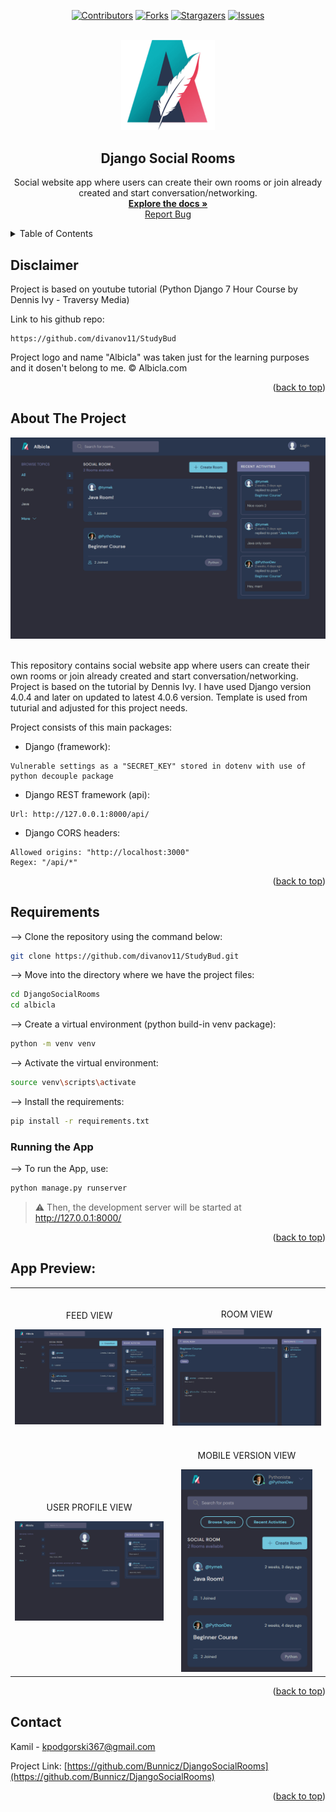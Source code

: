 <div id="top"></div>
<!-- PROJECT SHIELDS -->
<div align="center">
  
  [![Contributors][contributors-shield]][contributors-url]
  [![Forks][forks-shield]][forks-url]
  [![Stargazers][stars-shield]][stars-url]
  [![Issues][issues-shield]][issues-url]
</div>

<!-- PROJECT LOGO -->
<br />
<div align="center">
  
  <img src="albicla/static/images/logo.svg" alt="Albicla logo" width="150"/>

  <h2 align="center">Django Social Rooms</h2>

  <p align="center">
    Social website app where users can create their own rooms or join already created and start conversation/networking.
    <br />
    <a href="https://github.com/Bunnicz/DjangoSocialRooms"><strong>Explore the docs »</strong></a>
    <br />
    <a href="https://github.com/Bunnicz/DjangoSocialRooms/issues">Report Bug</a>
  </p>
</div>


<!-- TABLE OF CONTENTS -->
<details>
  <summary>Table of Contents</summary>
  <ol>
    <li><a href="#disclaimer">Disclaimer</a></li>
    <li><a href="#about-the-project">About The Project</a></li>
    <li><a href="#requirements">Requirements</a></li>
    <li><a href="#screenshots">App preview</a></li>
    <li><a href="#contact">Contact</a></li>
  </ol>
</details>


<!-- DISCLAIMER -->
## Disclaimer
Project is based on youtube tutorial (Python Django 7 Hour Course by Dennis Ivy - Traversy Media)

Link to his github repo:
```
https://github.com/divanov11/StudyBud
```

Project logo and name "Albicla" was taken just for the learning purposes and it dosen't belong to me. © Albicla.com

<p align="right">(<a href="#top">back to top</a>)</p>


<!-- ABOUT THE PROJECT -->
## About The Project
<div align="center">
  <img src="screenshots/feed_view_not_logged_in.png" alt="Feed view user not logged in" width="850"/>
</div>
<br />

This repository contains social website app where users can create their own rooms or join already created and start conversation/networking.
Project is based on the tutorial by Dennis Ivy. I have used Django version 4.0.4 and later on updated to latest 4.0.6 version.
Template is used from tuturial and adjusted for this project needs.

Project consists of this main packages:
- Django (framework):
```
Vulnerable settings as a "SECRET_KEY" stored in dotenv with use of python decouple package
```
- Django REST framework (api):
```
Url: http://127.0.0.1:8000/api/
```
- Django CORS headers:
```
Allowed origins: "http://localhost:3000"
Regex: "/api/*"
```


<p align="right">(<a href="#top">back to top</a>)</p>


<!-- REQUIREMENTS -->
## Requirements
--> Clone the repository using the command below:
```bash
git clone https://github.com/divanov11/StudyBud.git
```

--> Move into the directory where we have the project files: 
```bash
cd DjangoSocialRooms
cd albicla
```

--> Create a virtual environment (python build-in venv package):
```bash
python -m venv venv
```

--> Activate the virtual environment:
```bash
source venv\scripts\activate
```

--> Install the requirements:
```bash
pip install -r requirements.txt
```

### Running the App

--> To run the App, use:
```bash
python manage.py runserver
```
> ⚠ Then, the development server will be started at http://127.0.0.1:8000/


<p align="right">(<a href="#top">back to top</a>)</p>


<!-- SCREENSHOTS -->
## App Preview:


<table width="100%"> 
<tr>
<td width="50%">
&nbsp; 
<p align="center">
  FEED VIEW
</p>
  <img src="screenshots/feed_view_not_logged_in.png" alt="Feed view user not logged in" width=""/>
</td>
<td width="50%">
<br>
<p align="center">
  ROOM VIEW
</p>
  <img src="screenshots/room_view.png" alt="Room view" width=""/>
</td>
<tr>
<td width="50%">
&nbsp; 
<p align="center">
  USER PROFILE VIEW
</p>
  <img src="screenshots/user_profile_view.png" alt="User profile view" width=""/>
</td>
<td width="50%">
<br>
<p align="center">
  MOBILE VERSION VIEW
</p>
<div align="center">
  <img src="screenshots/mobile_view.png" alt="Mobile view" width="210" />
</div> 
</td>
</table>

<p align="right">(<a href="#top">back to top</a>)</p>

<!-- CONTACT -->
## Contact

Kamil - kpodgorski367@gmail.com

Project Link: [https://github.com/Bunnicz/DjangoSocialRooms](https://github.com/Bunnicz/DjangoSocialRooms)

<p align="right">(<a href="#top">back to top</a>)</p>




<!-- MARKDOWN LINKS & IMAGES -->
<!-- https://www.markdownguide.org/basic-syntax/#reference-style-links -->
[contributors-shield]: https://img.shields.io/github/contributors/Bunnicz/DjangoSocialRooms.svg?style=for-the-badge
[contributors-url]: https://github.com/Bunnicz/DjangoSocialRooms/graphs/contributors
[forks-shield]: https://img.shields.io/github/forks/Bunnicz/DjangoSocialRooms.svg?style=for-the-badge
[forks-url]: https://github.com/Bunnicz/DjangoSocialRooms/network/members
[stars-shield]: https://img.shields.io/github/stars/Bunnicz/DjangoSocialRooms.svg?style=for-the-badge
[stars-url]: https://github.com/Bunnicz/DjangoSocialRooms/stargazers
[issues-shield]: https://img.shields.io/github/issues/Bunnicz/DjangoSocialRooms.svg?style=for-the-badge
[issues-url]: https://github.com/Bunnicz/DjangoSocialRooms/issues

[Albicla_logo]: albicla/static/images/logo.svg "Albicla Logo"
[feed_view_not_logged_in]: screenshots/feed_view_not_logged_in.png "Feed view user not logged in"
[feed_view_logged_in]: screenshots/feed_view_logged_in.png "Feed view user logged in"
[room_view]: screenshots/room_view.png "Room view"
[user_profile_view]: screenshots/user_profile_view.png "User profile view"
[mobile_view]: screenshots/mobile_view.png "Mobile view"
